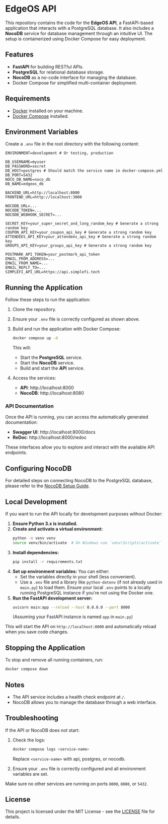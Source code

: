# EdgeOS API

This repository contains the code for the **EdgeOS API**, a FastAPI-based application that interacts with a PostgreSQL database. It also includes a **NocoDB** service for database management through an intuitive UI. The setup is containerized using Docker Compose for easy deployment.


## Features
- **FastAPI** for building RESTful APIs.
- **PostgreSQL** for relational database storage.
- **NocoDB** as a no-code interface for managing the database.
- Docker Compose for simplified multi-container deployment.


## Requirements
- [Docker](https://www.docker.com/get-started) installed on your machine.
- [Docker Compose](https://docs.docker.com/compose/) installed.


## Environment Variables
Create a `.env` file in the root directory with the following content:

```env
ENVIRONMENT=development # Or testing, production

DB_USERNAME=myuser
DB_PASSWORD=secret
DB_HOST=postgres # Should match the service name in docker-compose.yml
DB_PORT=5432
NOCO_DB_NAME=noco_db
DB_NAME=edgeos_db

BACKEND_URL=http://localhost:8000
FRONTEND_URL=http://localhost:3000

NOCODB_URL=...
NOCODB_TOKEN=...
NOCODB_WEBHOOK_SECRET=...

SECRET_KEY=your_super_secret_and_long_random_key # Generate a strong random key
COUPON_API_KEY=your_coupon_api_key # Generate a strong random key
ATTENDEES_API_KEY=your_attendees_api_key # Generate a strong random key
GROUPS_API_KEY=your_groups_api_key # Generate a strong random key

POSTMARK_API_TOKEN=your_postmark_api_token
EMAIL_FROM_ADDRESS=...
EMAIL_FROM_NAME=...
EMAIL_REPLY_TO=...
SIMPLEFI_API_URL=https://api.simplefi.tech
```


## Running the Application
Follow these steps to run the application:

1. Clone the repository.

2. Ensure your `.env` file is correctly configured as shown above.

3. Build and run the application with Docker Compose:

    ```bash
    docker compose up -d
    ```

    This will:

    - Start the **PostgreSQL** service.
    - Start the **NocoDB** service.
    - Build and start the **API** service.

4. Access the services:

    - **API**: http://localhost:8000
    - **NocoDB**: http://localhost:8080

### API Documentation

Once the API is running, you can access the automatically generated documentation:

- **Swagger UI**: http://localhost:8000/docs
- **ReDoc**: http://localhost:8000/redoc

These interfaces allow you to explore and interact with the available API endpoints.


## Configuring NocoDB

For detailed steps on connecting NocoDB to the PostgreSQL database, please refer to the [NocoDB Setup Guide](docs/nocodb_setup.md).


## Local Development

If you want to run the API locally for development purposes without Docker:

1.  **Ensure Python 3.x is installed.**
2.  **Create and activate a virtual environment:**
    ```bash
    python -m venv venv
    source venv/bin/activate  # On Windows use `venv\Scripts\activate`
    ```
3.  **Install dependencies:**
    ```bash
    pip install -r requirements.txt
    ```
4.  **Set up environment variables:** You can either:
    *   Set the variables directly in your shell (less convenient).
    *   Use a `.env` file and a library like `python-dotenv` (if not already used in `main.py`) to load them. Ensure your local `.env` points to a locally running PostgreSQL instance if you're not using the Docker one.
5.  **Run the FastAPI development server:**
    ```bash
    uvicorn main:app --reload --host 0.0.0.0 --port 8000
    ```
    (Assuming your FastAPI instance is named `app` in `main.py`)

This will start the API on `http://localhost:8000` and automatically reload when you save code changes.


## Stopping the Application
To stop and remove all running containers, run:

```bash
docker compose down
```

## Notes
- The API service includes a health check endpoint at `/`.
- NocoDB allows you to manage the database through a web interface.


## Troubleshooting
If the API or NocoDB does not start:

1. Check the logs:
    ```bash
    docker compose logs <service-name>
    ```
    Replace `<service-name>` with api, postgres, or nocodb.

2. Ensure your `.env` file is correctly configured and all environment variables are set.

Make sure no other services are running on ports `8000`, `8080`, or `5432`.


## License

This project is licensed under the MIT License - see the [LICENSE](LICENSE) file for details.
